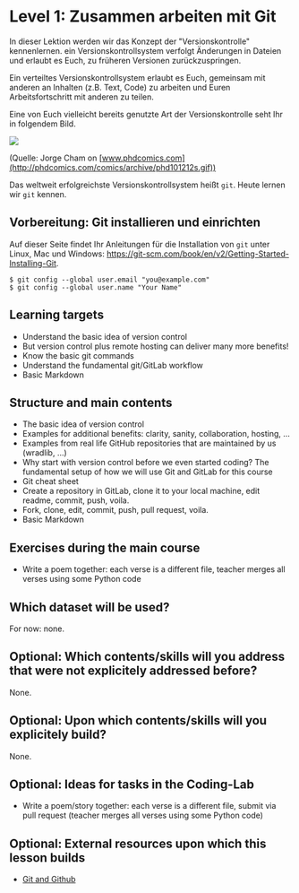 # Level 1: Zusammen arbeiten mit Git

In dieser Lektion werden wir das Konzept der "Versionskontrolle" kennenlernen.
ein Versionskontrollsystem verfolgt Änderungen in Dateien und erlaubt es Euch,
zu früheren Versionen zurückzuspringen.

Ein verteiltes Versionskontrollsystem erlaubt es Euch, gemeinsam mit anderen
an Inhalten (z.B. Text, Code) zu arbeiten und Euren Arbeitsfortschritt mit
anderen zu teilen.

Eine von Euch vielleicht bereits genutzte Art der Versionskontrolle seht Ihr 
in folgendem Bild.

![](http://phdcomics.com/comics/archive/phd101212s.gif)

(Quelle: Jorge Cham on [www.phdcomics.com](http://phdcomics.com/comics/archive/phd101212s.gif))

Das weltweit erfolgreichste Versionskontrollsystem heißt `git`.
Heute lernen wir `git` kennen.

## Vorbereitung: Git installieren und einrichten

Auf dieser Seite findet Ihr Anleitungen für die Installation von `git` unter
Linux, Mac und Windows: https://git-scm.com/book/en/v2/Getting-Started-Installing-Git.

```
$ git config --global user.email "you@example.com"
$ git config --global user.name "Your Name"
```



## Learning targets

- Understand the basic idea of version control
- But version control plus remote hosting can deliver many more benefits!
- Know the basic git commands
- Understand the fundamental git/GitLab workflow
- Basic Markdown 


## Structure and main contents

- The basic idea of version control 
- Examples for additional benefits: clarity, sanity, collaboration, hosting, ...
- Examples from real life GitHub repositories that are maintained by us (wradlib, ...)
- Why start with version control before we even started coding? The fundamental 
setup of how we will use Git and GitLab for this course
- Git cheat sheet
- Create a repository in GitLab, clone it to your local machine, edit readme,
commit, push, voila.
- Fork, clone, edit, commit, push, pull request, voila.
- Basic Markdown


## Exercises during the main course
- Write a poem together: each verse is a different file, teacher merges all verses
using some Python code

## Which dataset will be used?
For now: none.

## Optional: Which contents/skills will you address that were not explicitely addressed before?
None.

## Optional: Upon which contents/skills will you explicitely build?
None.

## Optional: Ideas for tasks in the Coding-Lab
- Write a poem/story together: each verse is a different file, submit via pull request 
(teacher merges all verses using some Python code)

## Optional: External resources upon which this lesson builds
- [Git and Github](https://www.earthdatascience.org/courses/intro-to-earth-data-science/git-github/)

